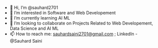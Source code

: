 - 👋 Hi, I’m @sauhard2701
- 👀 I’m interested in Software and Web Developement
- 🌱 I’m currently learning AI ML
- 💞️ I’m looking to collaborate on Projects Related to Web Developement, Data Science and AI ML
- 📫 How to reach me: sauhardsaini2701@gmail.com ; LinkedIn - @Sauhard Saini

<!---
sauhard2701/sauhard2701 is a ✨ special ✨ repository because its `README.md` (this file) appears on your GitHub profile.
You can click the Preview link to take a look at your changes.
--->
